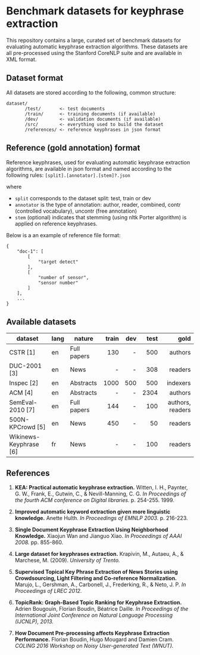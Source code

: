 # Benchmark datasets for keyphrase extraction

This repository contains a large, curated set of benchmark datasets for
evaluating automatic keyphrase extraction algorithms. These datasets are all
pre-processed using the Stanford CoreNLP suite and are available in XML format.

## Dataset format

All datasets are stored according to the following, common structure:

    dataset/
           /test/       <- test documents
           /train/      <- training documents (if available)
           /dev/        <- validation documents (if available)
           /src/        <- everything used to build the dataset
           /references/ <- reference keyphrases in json format

## Reference (gold annotation) format

Reference keyphrases, used for evaluating automatic keyphrase extraction
algorithms, are available in json format and named according to the following
rules: `[split].[annotator].[stem]?.json`

where

* `split` corresponds to the dataset split: test, train or dev
* `annotator` is the type of annotation: author, reader, combined, contr (controlled vocabulary), uncontr (free annotation)
* `stem` (optional) indicates that stemming (using nltk Porter algorithm) is applied on reference keyphrases.

Below is a an example of reference file format:

    {
        "doc-1": [
            [
                "target detect"
            ],
            [
                "number of sensor",
                "sensor number"
            ]
        ],
        ...
    }

## Available datasets

| dataset                | lang | nature       | train | dev | test | gold              |
| ---------------------- | ---- | ------------ | -----:| ---:| ----:| -----------------:|
| CSTR [1]               | en   | Full papers  | 130   | -   | 500  | authors           |
| DUC-2001 [3]           | en   | News         | -     | -   | 308  | readers           |
| Inspec [2]             | en   | Abstracts    | 1000  | 500 | 500  | indexers          |
| ACM [4]                | en   | Abstracts    | -     | -   | 2304 | authors           |
| SemEval-2010 [7]       | en   | Full papers  | 144   | -   | 100  | authors, readers  |
| 500N-KPCrowd [5]       | en   | News         | 450   | -   | 50   | readers           |
| Wikinews-Keyphrase [6] | fr   | News         | -     | -   | 100  | readers           |

## References

1. **KEA: Practical automatic keyphrase extraction.**
   Witten, I. H., Paynter, G. W., Frank, E., Gutwin, C., & Nevill-Manning, C. G.
   *In Proceedings of the fourth ACM conference on Digital libraries.*
   p. 254-255. 1999.

2. **Improved automatic keyword extraction given more linguistic knowledge.**
   Anette Hulth.
   *In Proceedings of EMNLP 2003.*
   p. 216-223.

3. **Single Document Keyphrase Extraction Using Neighborhood Knowledge.**
   Xiaojun Wan and Jianguo Xiao.
   *In Proceedings of AAAI 2008.*
   pp. 855-860.

4. **Large dataset for keyphrases extraction.**
   Krapivin, M., Autaeu, A., & Marchese, M. (2009). 
   *University of Trento.*

5. **Supervised Topical Key Phrase Extraction of News Stories using
   Crowdsourcing, Light Filtering and Co-reference Normalization.**
   Marujo, L., Gershman, A., Carbonell, J., Frederking, R., & Neto, J. P.
   *In Proceedings of LREC 2012.*

6. **TopicRank: Graph-Based Topic Ranking for Keyphrase Extraction.**
   Adrien Bougouin, Florian Boudin, Béatrice Daille.
   *In Proceedings of the International Joint Conference on Natural Language
   Processing (IJCNLP), 2013.*

7. **How Document Pre-processing affects Keyphrase Extraction Performance.**
   Florian Boudin, Hugo Mougard and Damien Cram.
   *COLING 2016 Workshop on Noisy User-generated Text (WNUT).*
